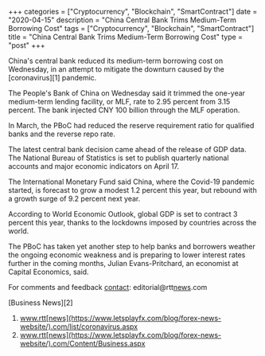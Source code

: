 +++
categories = ["Cryptocurrency", "Blockchain", "SmartContract"]
date = "2020-04-15"
description = "China Central Bank Trims Medium-Term Borrowing Cost"
tags = ["Cryptocurrency", "Blockchain", "SmartContract"]
title = "China Central Bank Trims Medium-Term Borrowing Cost"
type = "post"
+++

China's central bank reduced its medium-term borrowing cost on
Wednesday, in an attempt to mitigate the downturn caused by the
[coronavirus][1] pandemic.

The People's Bank of China on Wednesday said it trimmed the one-year
medium-term lending facility, or MLF, rate to 2.95 percent from 3.15
percent. The bank injected CNY 100 billion through the MLF operation.

In March, the PBoC had reduced the reserve requirement ratio for
qualified banks and the reverse repo rate.

The latest central bank decision came ahead of the release of GDP data.
The National Bureau of Statistics is set to publish quarterly national
accounts and major economic indicators on April 17.

The International Monetary Fund said China, where the Covid-19 pandemic
started, is forecast to grow a modest 1.2 percent this year, but rebound
with a growth surge of 9.2 percent next year.

According to World Economic Outlook, global GDP is set to contract 3
percent this year, thanks to the lockdowns imposed by countries across
the world.

The PBoC has taken yet another step to help banks and borrowers weather
the ongoing economic weakness and is preparing to lower interest rates
further in the coming months, Julian Evans-Pritchard, an economist at
Capital Economics, said.

For comments and feedback [contact](https://www.playgroundfx.com/contact/): editorial@rtt[news](https://www.letsplayfx.com/blog/forex-news-website/).com

[Business News][2]

   1. www.rtt[news](https://www.letsplayfx.com/blog/forex-news-website/).com/list/coronavirus.aspx
   2. www.rtt[news](https://www.letsplayfx.com/blog/forex-news-website/).com/Content/Business.aspx